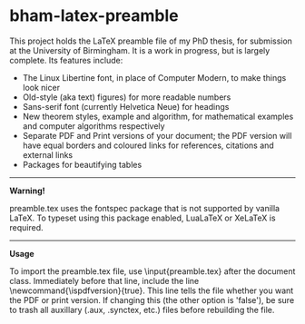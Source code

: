 bham-latex-preamble
===================

This project holds the LaTeX preamble file of my PhD thesis, for submission at the University of Birmingham. It is a work in progress, but is largely complete. Its features include:

* The Linux Libertine font, in place of Computer Modern, to make things look nicer
* Old-style (aka text) figures) for more readable numbers
* Sans-serif font (currently Helvetica Neue) for headings
* New theorem styles, example and algorithm, for mathematical examples and computer algorithms respectively
* Separate PDF and Print versions of your document; the PDF version will have equal borders and coloured links for references, citations and external links
* Packages for beautifying tables

----

**Warning!**

preamble.tex uses the fontspec package that is not supported by vanilla LaTeX. To typeset using this package enabled, LuaLaTeX or XeLaTeX is required.

----

**Usage**

To import the preamble.tex file, use
    \input{preamble.tex}
after the document class. Immediately before that line, include the line
    \newcommand{\ispdfversion}{true}.
This line tells the file whether you want the PDF or print version. If changing this (the other option is 'false'), be sure to trash all auxillary (.aux, .synctex, etc.) files before rebuilding the file.